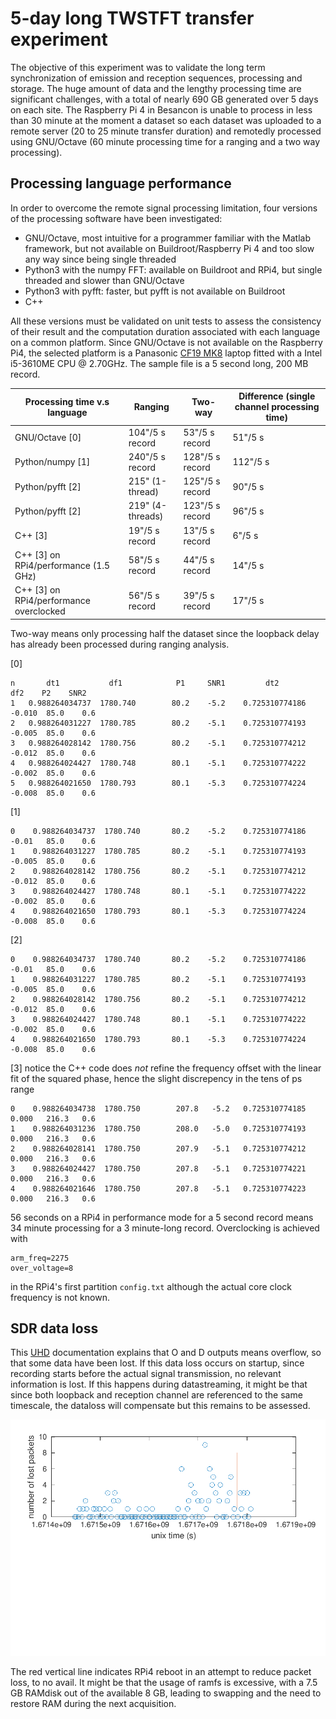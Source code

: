 # 5-day long TWSTFT transfer experiment

The objective of this experiment was to validate the long term synchronization
of emission and reception sequences, processing and storage. The huge amount
of data and the lengthy processing time are significant challenges, with a total
of nearly 690 GB generated over 5 days on each site. The Raspberry Pi 4 in Besancon
is unable to process in less than 30 minute at the moment a dataset so each
dataset was uploaded to a remote server (20 to 25 minute transfer duration) and 
remotedly processed using GNU/Octave (60 minute processing time for a ranging
and a two way processing).

## Processing language performance

In order to overcome the remote signal processing limitation, four versions of
the processing software have been investigated:
* GNU/Octave, most intuitive for a programmer familiar with the Matlab framework,
but not available on Buildroot/Raspberry Pi 4 and too slow any way since being
single threaded
* Python3 with the numpy FFT: available on Buildroot and RPi4, but single threaded
and slower than GNU/Octave
* Python3 with pyfft: faster, but pyfft is not available on Buildroot
* C++

All these versions must be validated on unit tests to assess the consistency of their
result and the computation duration associated with each language on a common platform.
Since GNU/Octave is not available on the Raspberry Pi4, the selected platform is a 
Panasonic [CF19 MK8](https://www.bobjohnson.com/blog/a-note-on-model-numbers-for-toughbook-nerds/) 
laptop fitted with a Intel i5-3610ME CPU @ 2.70GHz. The sample file is a 5 second long, 
200 MB record.

| Processing time v.s language | Ranging         | Two-way         | Difference (single channel processing time)|
| ---------------------------- | ----------------|-----------------|--------|
| GNU/Octave [0]               | 104"/5 s record | 53"/5 s record  | 51"/5 s|
| Python/numpy [1]             | 240"/5 s record | 128"/5 s record |112"/5 s|
| Python/pyfft [2]             | 215" (1-thread) | 125"/5 s record | 90"/5 s|
| Python/pyfft [2]             | 219" (4-threads)| 123"/5 s record | 96"/5 s|
| C++ [3]                      | 19"/5 s record  | 13"/5 s record  | 6"/5 s |
| C++ [3] on RPi4/performance (1.5 GHz)   | 58"/5 s record  | 44"/5 s record  | 14"/5 s|
| C++ [3] on RPi4/performance overclocked | 56"/5 s record  | 39"/5 s record  | 17"/5 s|

Two-way means only processing half the dataset since the loopback delay has already been
processed during ranging analysis.

[0]
```
n       dt1           df1            P1     SNR1         dt2          df2    P2    SNR2
1   0.988264034737  1780.740        80.2    -5.2    0.725310774186  -0.010  85.0    0.6
2   0.988264031227  1780.785        80.2    -5.1    0.725310774193  -0.005  85.0    0.6
3   0.988264028142  1780.756        80.2    -5.1    0.725310774212  -0.012  85.0    0.6
4   0.988264024427  1780.748        80.1    -5.1    0.725310774222  -0.002  85.0    0.6
5   0.988264021650  1780.793        80.1    -5.3    0.725310774224  -0.008  85.0    0.6

```

[1]
```
0    0.988264034737  1780.740       80.2    -5.2    0.725310774186  -0.01   85.0    0.6
1    0.988264031227  1780.785       80.2    -5.1    0.725310774193  -0.005  85.0    0.6
2    0.988264028142  1780.756       80.2    -5.1    0.725310774212  -0.012  85.0    0.6
3    0.988264024427  1780.748       80.1    -5.1    0.725310774222  -0.002  85.0    0.6
4    0.988264021650  1780.793       80.1    -5.3    0.725310774224  -0.008  85.0    0.6

```

[2]
```
0    0.988264034737  1780.740       80.2    -5.2    0.725310774186  -0.01   85.0    0.6
1    0.988264031227  1780.785       80.2    -5.1    0.725310774193  -0.005  85.0    0.6
2    0.988264028142  1780.756       80.2    -5.1    0.725310774212  -0.012  85.0    0.6
3    0.988264024427  1780.748       80.1    -5.1    0.725310774222  -0.002  85.0    0.6
4    0.988264021650  1780.793       80.1    -5.3    0.725310774224  -0.008  85.0    0.6
```

[3] notice the C++ code does *not* refine the frequency offset with the linear fit of the 
squared phase, hence the slight discrepency in the tens of ps range
```
0    0.988264034738  1780.750        207.8   -5.2   0.725310774185 0.000   216.3   0.6
1    0.988264031236  1780.750        208.0   -5.0   0.725310774193 0.000   216.3   0.6
2    0.988264028141  1780.750        207.9   -5.1   0.725310774212 0.000   216.3   0.6
3    0.988264024427  1780.750        207.8   -5.1   0.725310774221 0.000   216.3   0.6
4    0.988264021646  1780.750        207.8   -5.1   0.725310774223 0.000   216.3   0.6
```

56 seconds on a RPi4 in performance mode for a 5 second record means 34 minute processing for a 3 
minute-long record. Overclocking is achieved with
```
arm_freq=2275 
over_voltage=8 
```
in the RPi4's first partition ``config.txt`` although the actual core clock frequency is not known.

## SDR data loss

This [UHD](https://files.ettus.com/manual/page_general.html) documentation explains that O and D
outputs means overflow, so that some data have been lost. If this data loss occurs on startup, since
recording starts before the actual signal transmission, no relevant information is lost. If this
happens during datastreaming, it might be that since both loopback and reception channel are referenced
to the same timescale, the dataloss will compensate but this remains to be assessed.

<img src="processing/dataloss.png">

The red vertical line indicates RPi4 reboot in an attempt to reduce packet loss, to no avail. It might
be that the usage of ramfs is excessive, with a 7.5 GB RAMdisk out of the available 8 GB, leading to
swapping and the need to restore RAM during the next acquisition.
